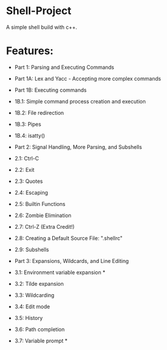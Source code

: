 # Shell-Project
A simple shell build with c++.
# Features:
* Part 1: Parsing and Executing Commands
* Part 1A: Lex and Yacc - Accepting more complex commands
* Part 1B: Executing commands
* 1B.1: Simple command process creation and execution
* 1B.2: File redirection
* 1B.3: Pipes
* 1B.4: isatty()

* Part 2: Signal Handling, More Parsing, and Subshells
* 2.1: Ctrl-C
* 2.2: Exit
* 2.3: Quotes
* 2.4: Escaping
* 2.5: Builtin Functions
* 2.6: Zombie Elimination
* 2.7: Ctrl-Z (Extra Credit!)
* 2.8: Creating a Default Source File: ".shellrc"
* 2.9: Subshells

* Part 3: Expansions, Wildcards, and Line Editing
* 3.1: Environment variable expansion *
* 3.2: Tilde expansion
* 3.3: Wildcarding
* 3.4: Edit mode 
* 3.5: History
* 3.6: Path completion
* 3.7: Variable prompt *
